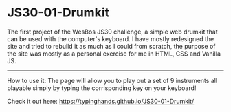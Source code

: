 # JS30-01-Drumkit

The first project of the WesBos JS30 challenge, a simple web drumkit that can be used with the computer's keyboard.
I have mostly redesigned the site and tried to rebuild it as much as I could from scratch, the purpose of the site was mostly as a personal exercise for me in HTML, CSS and Vanilla JS.

---

How to use it: 
The page will allow you to play out a set of 9 instruments all playable simply by typing the corrisponding key on your keyboard!

Check it out here: https://typinghands.github.io/JS30-01-Drumkit/
